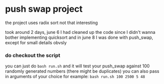 # push swap project

the project uses radix sort not that interesting

took around 2 days, june 6 I had cleaned up the code since I didn't wanna bother implementing quicksort and in june 8 I was done with push_swap, except for small details obvsly

### do checkout the script
you can just do `bash run.sh` and it will test your push_swap against 100 randomly generated numbers (there might be duplicates)
you can also pass in arguments of your choice for example: `bash run.sh 100 2500 5 48`
